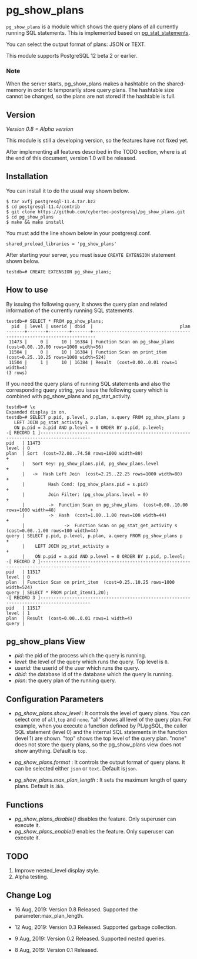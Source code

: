# pg_show_plans

`pg_show_plans` is a module which shows the query plans of all currently running SQL statements.
This is implemented based on [pg_stat_statements](https://www.postgresql.org/docs/current/pgstatstatements.html).

You can select the output format of plans: JSON or TEXT.

This module supports PostgreSQL 12 beta 2 or earlier.

### Note
When the server starts, pg_show_plans makes a hashtable  on the shared-memory in order to temporarily store query plans.
The hashtable size cannot be changed, so the plans are not stored if the hashtable is full.

## Version

*Version 0.8 = Alpha version*

This module is still a developing version, so the features have not fixed yet.

After implementing all features described in the TODO section, where is at the end of this document, version 1.0 will be released.

## Installation

You can install it to do the usual way shown below.

```
$ tar xvfj postgresql-11.4.tar.bz2
$ cd postgresql-11.4/contrib
$ git clone https://github.com/cybertec-postgresql/pg_show_plans.git
$ cd pg_show_plans
$ make && make install
```

You must add the line shown below in your postgresql.conf.

```
shared_preload_libraries = 'pg_show_plans'
```

After starting your server, you must issue `CREATE EXTENSION` statement shown below.

```
testdb=# CREATE EXTENSION pg_show_plans;
```

## How to use

By issuing the following query, it shows the query plan and related information of the currently running SQL statements.

```
testdb=# SELECT * FROM pg_show_plans;
  pid  | level | userid | dbid  |                                 plan                                  
-------+-------+--------+-------+-----------------------------------------------------------------------
 11473 |     0 |     10 | 16384 | Function Scan on pg_show_plans  (cost=0.00..10.00 rows=1000 width=56)
 11504 |     0 |     10 | 16384 | Function Scan on print_item  (cost=0.25..10.25 rows=1000 width=524)
 11504 |     1 |     10 | 16384 | Result  (cost=0.00..0.01 rows=1 width=4)
(3 rows)
```

If you need the query plans of running SQL statements and also the corresponding query string, you issue the following query which is combined with pg_show_plans and pg_stat_activity.

```
testdb=# \x
Expanded display is on.
testdb=# SELECT p.pid, p.level, p.plan, a.query FROM pg_show_plans p 
   LEFT JOIN pg_stat_activity a
   ON p.pid = a.pid AND p.level = 0 ORDER BY p.pid, p.level;
-[ RECORD 1 ]-----------------------------------------------------------------------------------------
pid   | 11473
level | 0
plan  | Sort  (cost=72.08..74.58 rows=1000 width=80)                                                  +
      |   Sort Key: pg_show_plans.pid, pg_show_plans.level                                            +
      |   ->  Hash Left Join  (cost=2.25..22.25 rows=1000 width=80)                                   +
      |         Hash Cond: (pg_show_plans.pid = s.pid)                                                +
      |         Join Filter: (pg_show_plans.level = 0)                                                +
      |         ->  Function Scan on pg_show_plans  (cost=0.00..10.00 rows=1000 width=48)             +
      |         ->  Hash  (cost=1.00..1.00 rows=100 width=44)                                         +
      |               ->  Function Scan on pg_stat_get_activity s  (cost=0.00..1.00 rows=100 width=44)
query | SELECT p.pid, p.level, p.plan, a.query FROM pg_show_plans p                                   +
      |    LEFT JOIN pg_stat_activity a                                                               +
      |    ON p.pid = a.pid AND p.level = 0 ORDER BY p.pid, p.level;
-[ RECORD 2 ]-----------------------------------------------------------------------------------------
pid   | 11517
level | 0
plan  | Function Scan on print_item  (cost=0.25..10.25 rows=1000 width=524)
query | SELECT * FROM print_item(1,20);
-[ RECORD 3 ]-----------------------------------------------------------------------------------------
pid   | 11517
level | 1
plan  | Result  (cost=0.00..0.01 rows=1 width=4)
query | 

```


## pg_show_plans View
 - *pid*: the pid of the process which the query is running.    
 - *level*: the level of the query which runs the query. Top level is `0`.
 - *userid*: the userid of the user which runs the query.
 - *dbid*: the database id of the database which the query is running.
 - *plan*: the query plan of the running query.

## Configuration Parameters
 - *pg_show_plans.show_level* : It controls the level of query plans. You can select one of `all`,`top` and `none`. "all" shows all level of the query plan. For example, when you execute a function defined by PL/pgSQL, the caller SQL statement (level 0) and the internal SQL statements in the function (level 1) are shown. "top" shows the top level of the query plan. "none" does not store the query plans, so the pg_show_plans view does not show anything. Default is `top`.

 - *pg_show_plans.format* : It controls the output format of query plans. It can be selected either `json` or `text`. Default is`json`.

 - *pg_show_plans.max_plan_length* : It sets the maximum length of query plans. Default is `3kb`.

## Functions
 - *pg_show_plans_disable()* disables the feature. Only superuser can execute it.
 - *pg_show_plans_enable()* enables the feature. Only superuser can execute it.

## TODO

1. Improve nested_level display style.
2. Alpha testing.

## Change Log

 - 16 Aug, 2019: Version 0.8 Released. Supported the parameter:max_plan_length.

 - 12 Aug, 2019: Version 0.3 Released. Supported garbage collection.

 - 9 Aug, 2019: Version 0.2 Released. Supported nested queries.

 - 8 Aug, 2019: Version 0.1 Released.

